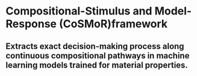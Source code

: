 # Compositional-Stimulus and Model-Response (CoSMoR)framework 
##  Extracts exact decision-making process along continuous compositional pathways in machine learning models trained for material properties.
